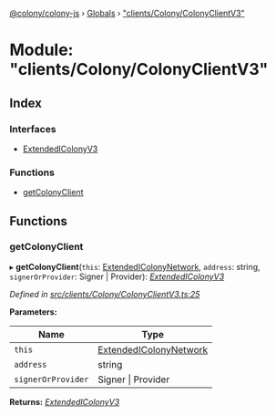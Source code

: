 [@colony/colony-js](../README.md) › [Globals](../globals.md) › ["clients/Colony/ColonyClientV3"](_clients_colony_colonyclientv3_.md)

# Module: "clients/Colony/ColonyClientV3"

## Index

### Interfaces

* [ExtendedIColonyV3](../interfaces/_clients_colony_colonyclientv3_.extendedicolonyv3.md)

### Functions

* [getColonyClient](_clients_colony_colonyclientv3_.md#getcolonyclient)

## Functions

###  getColonyClient

▸ **getColonyClient**(`this`: [ExtendedIColonyNetwork](../interfaces/_clients_colonynetworkclient_.extendedicolonynetwork.md), `address`: string, `signerOrProvider`: Signer | Provider): *[ExtendedIColonyV3](../interfaces/_clients_colony_colonyclientv3_.extendedicolonyv3.md)*

*Defined in [src/clients/Colony/ColonyClientV3.ts:25](https://github.com/JoinColony/colonyJS/blob/8037c41/src/clients/Colony/ColonyClientV3.ts#L25)*

**Parameters:**

Name | Type |
------ | ------ |
`this` | [ExtendedIColonyNetwork](../interfaces/_clients_colonynetworkclient_.extendedicolonynetwork.md) |
`address` | string |
`signerOrProvider` | Signer &#124; Provider |

**Returns:** *[ExtendedIColonyV3](../interfaces/_clients_colony_colonyclientv3_.extendedicolonyv3.md)*
